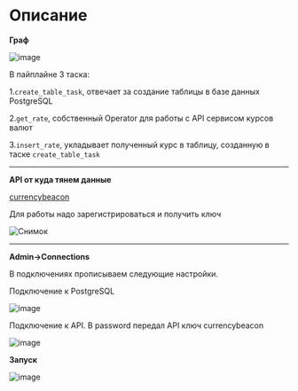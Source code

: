 # **Описание**

**Граф**

![image](https://github.com/user-attachments/assets/22d864c4-4c76-4170-bd1b-ca6ed8a0fc01)

В пайплайне 3 таска:

1.`create_table_task`, отвечает за создание таблицы в базе данных PostgreSQL

2.`get_rate`, собственный Operator для работы с API сервисом курсов валют

3.`insert_rate`, укладывает полученный курс в таблицу, созданную в таске `create_table_task`

-----------------------------------------

**API от куда тянем данные**

[currencybeacon](https://currencybeacon.com/)

Для работы надо зарегистрироваться и получить ключ

![Снимок](https://github.com/user-attachments/assets/a9ecbeaa-90e3-41ac-96b8-0650ad547c4c)

-----------------------------------------

**Admin->Connections**

В подключениях прописываем следующие настройки.

Подключение к PostgreSQL

![image](https://github.com/user-attachments/assets/a07d0756-444b-4ee4-a8cc-dec93aec3d7f)

Подключение к API. В password передал API ключ currencybeacon

![image](https://github.com/user-attachments/assets/a5f3c1c7-a9db-4f43-a668-bf2d24db23a3)

**Запуск**

![image](https://github.com/user-attachments/assets/7b5eda62-796d-487e-9e3c-37347a2e14c8)



